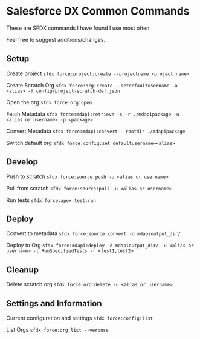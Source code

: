 # Salesforce DX Common Commands

These are SFDX commands I have found I use most often.

Feel free to suggest additions/changes.


## Setup
Create project `sfdx force:project:create --projectname <project name>`

Create Scratch Org   `sfdx force:org:create --setdefaultusername -a <alias> -f config/project-scratch-def.json`

Open the org         `sfdx force:org:open`

Fetch Metadata       `sfdx force:mdapi:retrieve -s -r ./mdapipackage -u <alias or username> -p <package>`

Convert Metadata     `sfdx force:mdapi:convert --rootdir ./mdapipackage`

Switch default org   `sfdx force:config:set defaultusername=<alias>`


## Develop
Push to scratch       `sfdx force:source:push -u <alias or username>`

Pull from scratch     `sfdx force:source:pull -u <alias or username>`

Run tests             `sfdx force:apex:test:run`

## Deploy
Convert to metadata  `sfdx force:source:convert -d mdapioutput_dir/`

Deploy to Org        `sfdx force:mdapi:deploy -d mdapioutput_dir/ -u <alias or username> -l RunSpecifiedTests -r <test1,test2>`

## Cleanup
Delete scratch org   `sfdx force:org:delete -u <alias or username>`

## Settings and Information
Current configuration and settings   `sfdx force:config:list`

List Orgs   `sfdx force:org:list --verbose`
